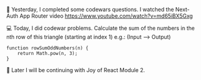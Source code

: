 📖 Yesterday, I completed some codewars questions. 
I watched the Next-Auth App Router video https://www.youtube.com/watch?v=md65iBX5Gxg


💻 Today, I did codewar problems. 
Calculate the sum of the numbers in the nth row of this triangle (starting at index 1) e.g.: (Input --> Output)

```
function rowSumOddNumbers(n) {
    return Math.pow(n, 3);
}

```
🎯 Later I will be continuing with Joy of React Module 2. 
